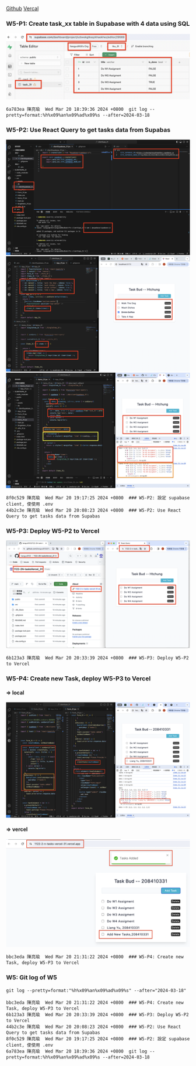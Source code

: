 [Github](https://github.com/liangyu9103/1122-wp2-2N_31.git)
[Vercal](https://1122-2-n-tasks-vercel-31.vercel.app/)

### W5-P1: Create task_xx table in Supabase with 4 data using SQL

![](w5-p1.png)

```
6a783ea 陳亮瑜  Wed Mar 20 18:39:36 2024 +0800  git log --pretty=format:%h%x09%an%x09%ad%x09%s --after=2024-03-18
```

### W5-P2: Use React Query to get tasks data from Supabas

![](w5-p2-1.png)
![](w5-p2-2.png)
![](w5-p2-3.png)

```
8f0c529 陳亮瑜  Wed Mar 20 19:17:25 2024 +0800  ### W5-P2: 設定 supabase client, 使使用 .env
44b2c3e 陳亮瑜  Wed Mar 20 20:08:23 2024 +0800  ### W5-P2: Use React Query to get tasks data from Supabas
```

### W5-P3: Deploy W5-P2 to Vercel

![](w5-p3.png)

```
6b123a3 陳亮瑜  Wed Mar 20 20:33:39 2024 +0800  ### W5-P3: Deploy W5-P2 to Vercel
```

### W5-P4: Create new Task, deploy W5-P3 to Vercel

#### => local

![](w5-p4-1.png)

#### => vercel

![](w5-p4-2.png)

```
bbc3eda 陳亮瑜  Wed Mar 20 21:31:22 2024 +0800  ### W5-P4: Create new Task, deploy W5-P3 to Vercel
```

### W5: Git log of W5

```
git log --pretty=format:"%h%x09%an%x09%ad%x09%s" --after="2024-03-18"

bbc3eda 陳亮瑜  Wed Mar 20 21:31:22 2024 +0800  ### W5-P4: Create new Task, deploy W5-P3 to Vercel
6b123a3 陳亮瑜  Wed Mar 20 20:33:39 2024 +0800  ### W5-P3: Deploy W5-P2 to Vercel
44b2c3e 陳亮瑜  Wed Mar 20 20:08:23 2024 +0800  ### W5-P2: Use React Query to get tasks data from Supabas
8f0c529 陳亮瑜  Wed Mar 20 19:17:25 2024 +0800  ### W5-P2: 設定 supabase client, 使使用 .env
6a783ea 陳亮瑜  Wed Mar 20 18:39:36 2024 +0800  git log --pretty=format:%h%x09%an%x09%ad%x09%s --after=2024-03-18
```
